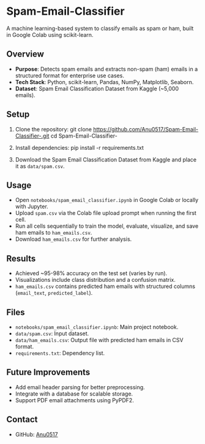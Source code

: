 # Spam-Email-Classifier

A machine learning-based system to classify emails as spam or ham, built in Google Colab using scikit-learn.

## Overview
- **Purpose**: Detects spam emails and extracts non-spam (ham) emails in a structured format for enterprise use cases.
- **Tech Stack**: Python, scikit-learn, Pandas, NumPy, Matplotlib, Seaborn.
- **Dataset**: Spam Email Classification Dataset from Kaggle (~5,000 emails).

## Setup
1. Clone the repository:
git clone https://github.com/Anu0517/Spam-Email-Classifier-.git
cd Spam-Email-Classifier-

2. Install dependencies:
pip install -r requirements.txt

3. Download the Spam Email Classification Dataset from Kaggle[](https://www.kaggle.com/datasets/balaka18/email-spam-classification-dataset-combined) and place it as `data/spam.csv`.

## Usage
- Open `notebooks/spam_email_classifier.ipynb` in Google Colab or locally with Jupyter.
- Upload `spam.csv` via the Colab file upload prompt when running the first cell.
- Run all cells sequentially to train the model, evaluate, visualize, and save ham emails to `ham_emails.csv`.
- Download `ham_emails.csv` for further analysis.

## Results
- Achieved ~95-98% accuracy on the test set (varies by run).
- Visualizations include class distribution and a confusion matrix.
- `ham_emails.csv` contains predicted ham emails with structured columns (`email_text`, `predicted_label`).

## Files
- `notebooks/spam_email_classifier.ipynb`: Main project notebook.
- `data/spam.csv`: Input dataset.
- `data/ham_emails.csv`: Output file with predicted ham emails in CSV format.
- `requirements.txt`: Dependency list.

## Future Improvements
- Add email header parsing for better preprocessing.
- Integrate with a database for scalable storage.
- Support PDF email attachments using PyPDF2.

## Contact
- GitHub: [Anu0517](https://github.com/Anu0517)
